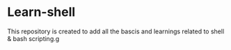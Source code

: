 # Learn-shell

This repository is created to add all the bascis and learnings related to shell & bash scripting.g